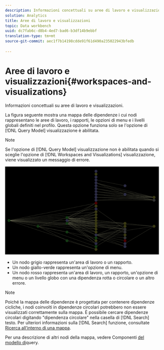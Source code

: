 ```yaml
---
description: Informazioni concettuali su aree di lavoro e visualizzazioni.
solution: Analytics
title: Aree di lavoro e visualizzazioni
topic: Data workbench
uuid: dc7fab6c-d8b4-4ed7-bad6-b3df14b9ebbf
translation-type: tm+mt
source-git-commit: aec1f7b14198cdde91f61d490a235022943bfedb

---
```



# Aree di lavoro e visualizzazioni{#workspaces-and-visualizations}

Informazioni concettuali su aree di lavoro e visualizzazioni.

La figura seguente mostra una mappa delle dipendenze i cui nodi rappresentano le aree di lavoro, i rapporti, le opzioni di menu e i livelli globali definiti nel profilo. Questa opzione funziona solo se l&#39;opzione di [!DNL Query Model] visualizzazione è abilitata.

>[!NOTE]
>
>Se l&#39;opzione di [!DNL Query Model] visualizzazione non è abilitata quando si sceglie l&#39;opzione di [!DNL Workspaces and Visualizations] visualizzazione, viene visualizzato un messaggio di errore.

![](assets/vis_DependencyMap_QueryModelandWorkspaces.png)

* Un nodo grigio rappresenta un&#39;area di lavoro o un rapporto.
* Un nodo giallo-verde rappresenta un&#39;opzione di menu.
* Un nodo rosso rappresenta un&#39;area di lavoro, un rapporto, un&#39;opzione di menu o un livello globo con una dipendenza rotta o circolare o un altro errore.

>[!NOTE]
>
>Poiché la mappa delle dipendenze è progettata per contenere dipendenze cicliche, i nodi coinvolti in dipendenze circolari potrebbero non essere visualizzati correttamente sulla mappa. È possibile cercare dipendenze circolari digitando &quot;dipendenza circolare&quot; nella casella di [!DNL Search] testo. Per ulteriori informazioni sulla [!DNL Search] funzione, consultate [Ricerca all’interno di una mappa](../../../../../home/c-get-started/c-admin-intrf/c-dataset-mgrs/c-dep-maps/t-srch-map.md#task-a1e7065a538d46c78a7d28676d880dfb).

Per una descrizione di altri nodi della mappa, vedere Componenti [del modello di](../../../../../home/c-get-started/c-admin-intrf/c-dataset-mgrs/c-dep-maps/c-qry-mod-comp.md#concept-32c6dadd32f74179b026c7e96d47710f)query.
